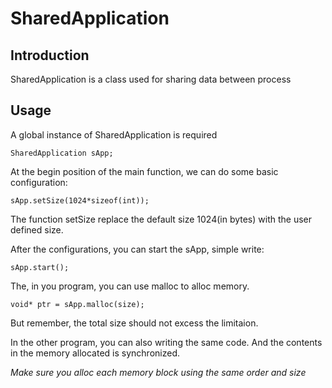 # SharedApplication

## Introduction

SharedApplication is a class used for sharing data between process

## Usage

A global instance of SharedApplication is required

	SharedApplication sApp;

At the begin position of the main function, we can do some basic configuration:

	sApp.setSize(1024*sizeof(int));

The function setSize replace the default size 1024(in bytes) with the user defined size. 

After the configurations, you can start the sApp, simple write:

	sApp.start();

The, in you program, you can use malloc to alloc memory.

	void* ptr = sApp.malloc(size);

But remember, the total size should not excess the limitaion.

In the other program, you can also writing the same code. And the contents in the memory allocated is synchronized.

*Make sure you alloc each memory block using the same order and size*
